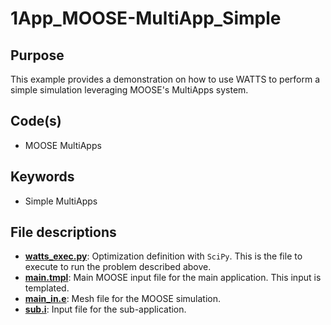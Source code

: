 # 1App_MOOSE-MultiApp_Simple

## Purpose

This example provides a demonstration on how to use WATTS to perform a simple simulation leveraging MOOSE's MultiApps system.

## Code(s)
 
- MOOSE MultiApps

## Keywords
 
- Simple MultiApps

## File descriptions

- [__watts_exec.py__](watts_exec.py): Optimization definition with `SciPy`. This is the file to execute to run the problem described above.
- [__main.tmpl__](main.tmpl): Main MOOSE input file for the main application. This input is templated.
- [__main_in.e__](main_in.e): Mesh file for the MOOSE simulation.
- [__sub.i__](sub.i): Input file for the sub-application.
